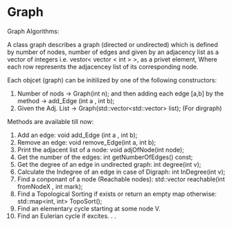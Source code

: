 # Graph
Graph Algorithms:

A class graph describes a graph (directed or undirected) which is defined by number of nodes, number of edges and  given by an adjacency list
as a vector of integers i.e. vestor< vector < int > >, as a privet element, Where each row represents the adjacencey list
of its corresponding node.

Each objcet (graph) can be initilized by one of the following constructors:
1. Number of nods -> Graph(int n); 
and then adding each edge [a,b] by the method -> add_Edge (int a , int b);
2. Given the Adj. List -> Graph(std::vector<std::vector<int>> list); (For dirgraph)

Methods are available till now:

1. Add an edge: void add_Edge (int a , int b);
2. Remove an edge: void remove_Edge(int a, int b);
3. Print the adjacent list of a node: void adjOfNode(int node);
4. Get the number of the edges: int getNumberOfEdges() const;
5. Get the degree of an edge in undirected graph: int degree(int v);
6. Calculate the Indegree of an edge in case of Digraph:  int InDegree(int v);
7. Find a conponant of a node (Reachable nodes): std::vector<int> reachable(int fromNodeX , int mark);
8. Find a Topological Sorting if exists or return an empty map otherwise: std::map<int, int> TopoSort();
9. Find an elementary cycle starting at some node V.
10. Find an Eulerian cycle if excites.
.
.

